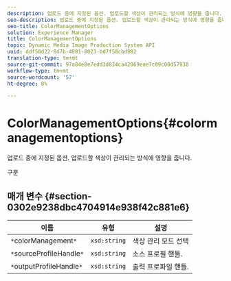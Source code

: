 ```yaml
---
description: 업로드 중에 지정된 옵션. 업로드할 색상이 관리되는 방식에 영향을 줍니다.
seo-description: 업로드 중에 지정된 옵션. 업로드할 색상이 관리되는 방식에 영향을 줍니다.
seo-title: ColorManagementOptions
solution: Experience Manager
title: ColorManagementOptions
topic: Dynamic Media Image Production System API
uuid: ddf50d22-8d7b-4881-8023-bd7f58cbd882
translation-type: tm+mt
source-git-commit: 97a84e8e7edd3d834ca42069eae7c09c00d57938
workflow-type: tm+mt
source-wordcount: '57'
ht-degree: 8%

---
```



# ColorManagementOptions{#colormanagementoptions}

업로드 중에 지정된 옵션. 업로드할 색상이 관리되는 방식에 영향을 줍니다.

구문

## 매개 변수 {#section-0302e9238dbc4704914e938f42c881e6}

| 이름 | 유형 | 설명 |
|---|---|---|
| `*`colorManagement`*` | `xsd:string` | 색상 관리 모드 선택 |
| `*`sourceProfileHandle`*` | `xsd:string` | 소스 프로필 핸들. |
| `*`outputProfileHandle`*` | `xsd:string` | 출력 프로파일 핸들. |


